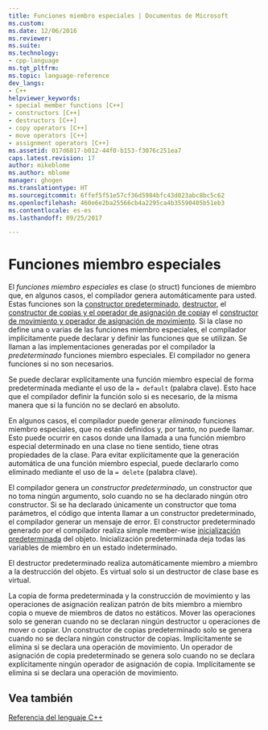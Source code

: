 ```yaml
---
title: Funciones miembro especiales | Documentos de Microsoft
ms.custom: 
ms.date: 12/06/2016
ms.reviewer: 
ms.suite: 
ms.technology:
- cpp-language
ms.tgt_pltfrm: 
ms.topic: language-reference
dev_langs:
- C++
helpviewer_keywords:
- special member functions [C++]
- constructors [C++]
- destructors [C++]
- copy operators [C++]
- move operators [C++]
- assignment operators [C++]
ms.assetid: 017d6817-b012-44f0-b153-f3076c251ea7
caps.latest.revision: 17
author: mikeblome
ms.author: mblome
manager: ghogen
ms.translationtype: HT
ms.sourcegitcommit: 6ffef5f51e57cf36d5984bfc43d023abc8bc5c62
ms.openlocfilehash: 460e6e2ba25566cb4a2295ca4b35590405b51eb3
ms.contentlocale: es-es
ms.lasthandoff: 09/25/2017

---
```

# <a name="special-member-functions"></a>Funciones miembro especiales  
  
El *funciones miembro especiales* es clase (o struct) funciones de miembro que, en algunos casos, el compilador genera automáticamente para usted. Estas funciones son la [constructor predeterminado](constructors-cpp.md#default_constructors), [destructor](destructors-cpp.md), el [constructor de copias y el operador de asignación de copia](copy-constructors-and-copy-assignment-operators-cpp.md)y el [constructor de movimiento y operador de asignación de movimiento](move-constructors-and-move-assignment-operators-cpp.md). Si la clase no define una o varias de las funciones miembro especiales, el compilador implícitamente puede declarar y definir las funciones que se utilizan. Se llaman a las implementaciones generadas por el compilador la *predeterminado* funciones miembro especiales. El compilador no genera funciones si no son necesarios.  
  
Se puede declarar explícitamente una función miembro especial de forma predeterminada mediante el uso de la `= default` (palabra clave). Esto hace que el compilador definir la función solo si es necesario, de la misma manera que si la función no se declaró en absoluto. 

En algunos casos, el compilador puede generar *eliminado* funciones miembro especiales, que no están definidos y, por tanto, no puede llamar. Esto puede ocurrir en casos donde una llamada a una función miembro especial determinado en una clase no tiene sentido, tiene otras propiedades de la clase. Para evitar explícitamente que la generación automática de una función miembro especial, puede declararlo como eliminado mediante el uso de la `= delete` (palabra clave).  
  
El compilador genera un *constructor predeterminado*, un constructor que no toma ningún argumento, solo cuando no se ha declarado ningún otro constructor. Si se ha declarado únicamente un constructor que toma parámetros, el código que intenta llamar a un constructor predeterminado, el compilador generar un mensaje de error. El constructor predeterminado generado por el compilador realiza simple member-wise [inicialización predeterminada](initializers.md#default_initialization) del objeto. Inicialización predeterminada deja todas las variables de miembro en un estado indeterminado.  
  
El destructor predeterminado realiza automáticamente miembro a miembro a la destrucción del objeto. Es virtual solo si un destructor de clase base es virtual.  
  
La copia de forma predeterminada y la construcción de movimiento y las operaciones de asignación realizan patrón de bits miembro a miembro copia o mueve de miembros de datos no estáticos. Mover las operaciones solo se generan cuando no se declaran ningún destructor u operaciones de mover o copiar. Un constructor de copias predeterminado solo se genera cuando no se declara ningún constructor de copias. Implícitamente se elimina si se declara una operación de movimiento. Un operador de asignación de copia predeterminado se genera solo cuando no se declara explícitamente ningún operador de asignación de copia. Implícitamente se elimina si se declara una operación de movimiento.  
  
## <a name="see-also"></a>Vea también  
[Referencia del lenguaje C++](cpp-language-reference.md)  



 

